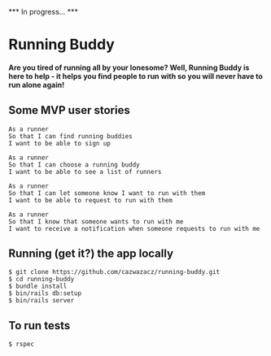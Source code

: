 *** In progress... ***
# Running Buddy

#### Are you tired of running all by your lonesome? Well, Running Buddy is here to help - it helps you find people to run with so you will never have to run alone again!

Some MVP user stories
---
```
As a runner
So that I can find running buddies
I want to be able to sign up

As a runner
So that I can choose a running buddy
I want to be able to see a list of runners

As a runner
So that I can let someone know I want to run with them
I want to be able to request to run with them

As a runner
So that I know that someone wants to run with me
I want to receive a notification when someone requests to run with me
```

Running (get it?) the app locally
---
```
$ git clone https://github.com/cazwazacz/running-buddy.git
$ cd running-buddy
$ bundle install
$ bin/rails db:setup
$ bin/rails server
```

To run tests
---
```
$ rspec
```
